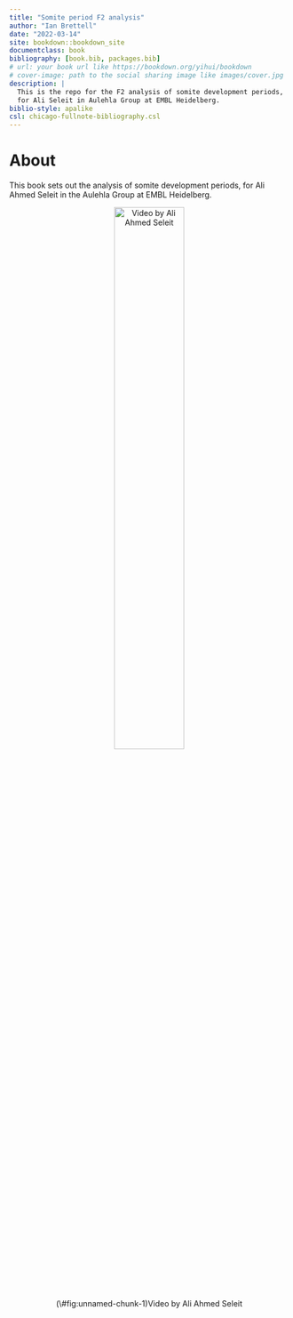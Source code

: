```yaml
--- 
title: "Somite period F2 analysis"
author: "Ian Brettell"
date: "2022-03-14"
site: bookdown::bookdown_site
documentclass: book
bibliography: [book.bib, packages.bib]
# url: your book url like https://bookdown.org/yihui/bookdown
# cover-image: path to the social sharing image like images/cover.jpg
description: |
  This is the repo for the F2 analysis of somite development periods,
  for Ali Seleit in Aulehla Group at EMBL Heidelberg.
biblio-style: apalike
csl: chicago-fullnote-bibliography.csl
---
```


# About

This book sets out the analysis of somite development periods, for Ali Ahmed Seleit in the Aulehla Group at EMBL Heidelberg.


<div class="figure" style="text-align: center">
<img src="/hps/software/users/birney/ian/repos/somites/book/plots/somite_period_zamzar.gif" alt="Video by Ali Ahmed Seleit" width="50%" />
<p class="caption">(\#fig:unnamed-chunk-1)Video by Ali Ahmed Seleit</p>
</div>



